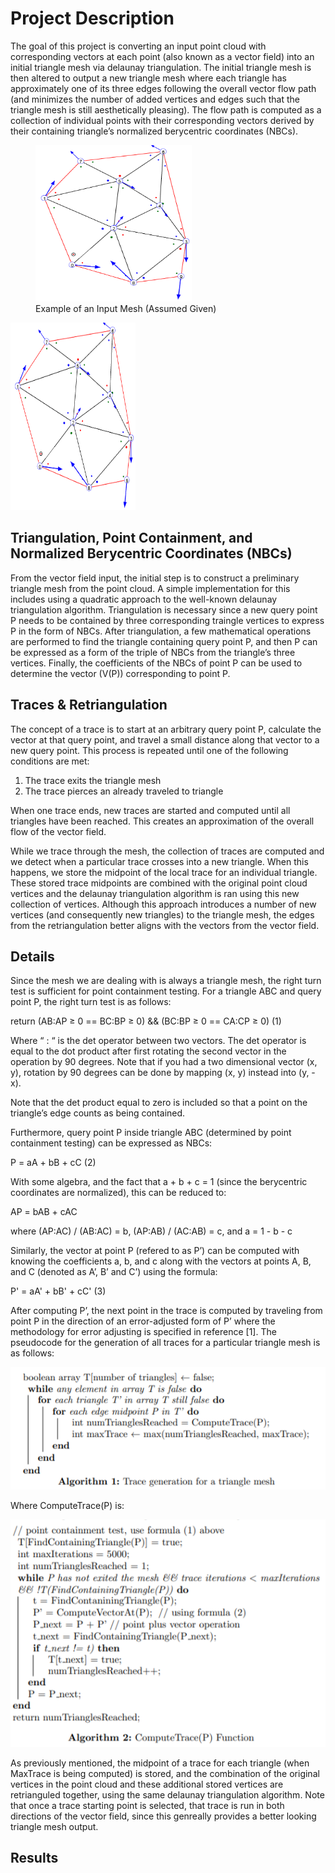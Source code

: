 # Project Description

The goal of this project is converting an input point cloud with corresponding vectors at each point (also known as a vector field) into an initial triangle mesh via delaunay triangulation. The initial triangle mesh is then altered to output a new triangle mesh where each triangle has approximately one of its three edges following the overall vector flow path (and minimizes the number of added vertices and edges such that the triangle mesh is still aesthetically pleasing). The flow path is computed as a collection of individual points with their corresponding vectors derived by their containing triangle’s normalized berycentric coordinates (NBCs).

<figure>
    <img src="/Images/InputVectorFieldMesh.png" width="250" height = "250">
    <figcaption>Example of an Input Mesh (Assumed Given)</figcaption>
</figure>
<img src="/Images/InputVectorFieldMesh.png" width="200" height = "300">

## Triangulation, Point Containment, and Normalized Berycentric Coordinates (NBCs)

From the vector field input, the initial step is to construct a preliminary triangle mesh from the point cloud. A simple implementation for this includes using a quadratic approach to the well-known delaunay triangulation algorithm. Triangulation is necessary since a new query point P needs to be contained by three corresponding traingle vertices to express P in the form of NBCs. After triangulation, a few mathematical operations are performed to find the triangle containing query point P, and then P can be expressed as a form of the triple of NBCs from the triangle’s three vertices. Finally, the coefficients of the NBCs of point P can be used to determine the vector (V(P)) corresponding to point P.

## Traces & Retriangulation

The concept of a trace is to start at an arbitrary query point P, calculate the vector at that query point, and travel a small distance along that vector to a new query point. This process is repeated until one of the following conditions are met:

<ol>
  <li> The trace exits the triangle mesh </li>
  <li> The trace pierces an already traveled to triangle </li>
</ol>

When one trace ends, new traces are started and computed until all triangles have been reached. This creates an approximation of the overall flow of the vector field.

While we trace through the mesh, the collection of traces are computed and we detect when a particular trace crosses into a new triangle. When this happens, we store the midpoint of the local trace for an individual triangle. These stored trace midpoints are combined with the original point cloud vertices and the delaunay triangulation algorithm is ran  using this new collection of vertices. Although this approach introduces a number of new vertices (and consequently new triangles) to the triangle mesh, the edges from the retriangulation better aligns with the vectors from the vector field.

## Details

Since the mesh we are dealing with is always a triangle mesh, the right turn test is sufficient for point containment testing. For a triangle ABC and query point P, the right turn test is as follows:

return (AB:AP ≥ 0 == BC:BP ≥ 0) && (BC:BP ≥ 0 == CA:CP ≥ 0)   (1)

Where “ : “ is the det operator between two vectors. The det operator is equal to the dot product after first rotating the second vector in the operation by 90 degrees. Note that if you had a two dimensional vector (x, y), rotation by 90 degrees can be done by mapping (x, y) instead into (y, -x).

Note that the det product equal to zero is included so that a point on the triangle’s edge counts as being contained.

Furthermore, query point P inside triangle ABC (determined by point containment testing) can be expressed as NBCs:

P = aA + bB + cC     (2)

With some algebra, and the fact that a + b + c = 1 (since the berycentric coordinates are normalized), this can be reduced to:

AP = bAB + cAC

where  (AP:AC) / (AB:AC) = b, (AP:AB) / (AC:AB) = c, and a = 1 - b - c

Similarly, the vector at point P (refered to as P’) can be computed with knowing the coefficients a, b, and c along with the vectors at points A, B, and C (denoted as A’, B’ and C’) using the formula:

P' = aA' + bB' + cC'     (3)

After computing P’, the next point in the trace is computed by traveling from point P in the direction of an error-adjusted form of P’ where the methodology for error adjusting is specified in reference [1].  The pseudocode for the generation of all traces for a particular triangle mesh is as follows:
	
![](/Images/TraceGenerationAlg.PNG)
   
Where ComputeTrace(P) is:

 ![](/Images/ComputeTraceAlg.PNG)

As previously mentioned, the midpoint of a trace for each triangle (when MaxTrace is being computed) is stored, and the combination of the original vertices in the point cloud and these additional stored vertices are retrianguled together, using the same delaunay triangulation algorithm. Note that once a trace starting point is selected, that trace is run in both directions of the vector field, since this genreally provides a better looking triangle mesh output.

## Results

